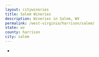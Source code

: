 ```yaml
---
layout: citywineries
title: Salem Wineries
description: Wineries in Salem, WV
permalink: /west-virginia/harrison/salem/
state: wv
county: harrison
city: salem
---
```

-
